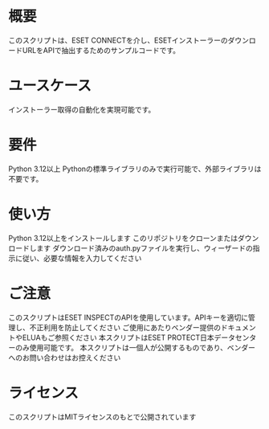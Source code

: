 # 概要
このスクリプトは、ESET CONNECTを介し、ESETインストーラーのダウンロードURLをAPIで抽出するためのサンプルコードです。

# ユースケース
インストーラー取得の自動化を実現可能です。

# 要件
Python 3.12以上
Pythonの標準ライブラリのみで実行可能で、外部ライブラリは不要です。

# 使い方
Python 3.12以上をインストールします
このリポジトリをクローンまたはダウンロードします
ダウンロード済みのauth.pyファイルを実行し、ウィーザードの指示に従い、必要な情報を入力してください

# ご注意
このスクリプトはESET INSPECTのAPIを使用しています。APIキーを適切に管理し、不正利用を防止してください
ご使用にあたりベンダー提供のドキュメントやELUAもご参照ください
本スクリプトはESET PROTECT日本データセンターのみ使用可能です。
本スクリプトは一個人が公開するものであり、ベンダーへのお問い合わせはお控えください

# ライセンス
このスクリプトはMITライセンスのもとで公開されています
